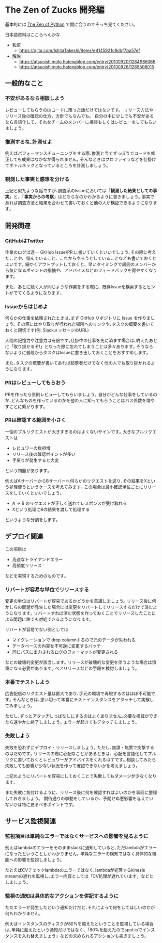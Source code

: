 # The Zen of Zucks 開発編

基本的には [The Zen of Python](https://peps.python.org/pep-0020/) で間に合うのでそっち見てください｡

日本語資料はここらへんかな

- 和訳
  - https://qiita.com/IshitaTakeshi/items/e4145921c8dbf7ba57ef
- 解説
  - https://atsuoishimoto.hatenablog.com/entry/20100920/1284986066
  - https://atsuoishimoto.hatenablog.com/entry/20100926/1285508015

## 一般的なこと

### 不安があるなら相談しよう

レビューしてもらうのはコードに限った話だけではないです。
リリース方法やリリース後の確認の仕方、方針でもなんでも。
自分の中に少しでも不安があるなら言語化して、それをチームのメンバーに相談もしくはレビューをしてもらいましょう。

### 推測するな､計測せよ

例えばパフォーマンスチューニングをする際､推測と当てずっぽうでコードを修正しても成果はなかなか得られません｡
そんなときはプロファイラなどを仕掛けてボトルネックとなっているところを計測しましょう｡

### 観測した事実と感想を分ける

上記と似たような話ですが､調査系のIssueにおいては「**観測した結果としての事実**」と､「**事実からの考察**」はどちらなのかわかるように書きましょう｡
事実であれば調査方法と結果を合わせて書いておくと他の人が検証できるようになります｡


## 開発関連

### GitHubはTwitter

作業のログは逐一 GitHub Issue/PR に書いていくといいでしょう｡その際に考えたことや、悩んでいること、これからやろうとしていることなども書いておくとよいです｡
細かくアウトプットしておくと、早いタイミングで周囲のメンバーから気になるポイントの指摘や、アドバイスなどのフィードバックを得やすくなります。

また、あとに続く人が同じような作業をする際に、既存Issueを検索するとヒントがでてくるようになります｡

### Issueからはじめよ

何らかの仕事を依頼されたときは､まず GitHub リポジトリに Issue を作りましょう｡
その際にはやり取りが行われた場所へのリンクや､タスクの概要を書いておくと親切です(例: SlackメッセージのURL)

人間の記憶力や注意力は有限です｡仕掛中の仕事を先に済ます場合は､終えたあとに「取り掛かるぞ!」となった際に忘れてしまうことは多々あります｡
そうならないように普段からタスクはIssueに書き出しておくことをおすすめします｡

また､タスクの概要が書いてあれば起票者だけでなく他の人でも取り掛かれるようになります｡

### PRはレビューしてもらおう

PRを作ったら原則レビューしてもらいましょう｡
自分がどんな仕事をしているのか､どんなものを作っているのかを他の人に知ってもらうことはバス係数を増やすことに繋がります｡

### PRは確認する範囲を小さく

一個のプルリクエストが大きすぎるのはよくないサインです｡
大きなプルリクエストは

- レビュワーの負担増
- リリース後の確認ポイントが多い
- 手戻りが発生すると大変

という問題があります｡

例えばAサーバーからBサーバーへ何らかのリクエストを送り､その結果をXという処理使うというケースを考えてみます｡
この場合は最小確認単位ごとにリリースをしていくといいでしょう｡

- A -> B のリクエストが正しく送れてレスポンスが受け取れる
- Xという処理にBの結果を渡して処理する

というような分割をします｡

## デプロイ関連

この項目は

- 高速なトライアンドエラー
- 高頻度リリース

などを実現するためのものです｡


### リバートが容易な単位でリリースする

変更の単位はリバートが容易であるかどうかを意識しましょう｡
リリース後に何かしらの問題が発生した場合には変更をリバートしてリリースするだけで済むようになります｡
リバートすれば済む状態を作っておくことでリリースしたことによる問題に誰でも対処できるようになります｡

リバートが容易でない例としては
- マイグレーションで drop columnするので元のデータが失われる
- データベースの内容を不可逆に変更するバッチ
- 同じパスに出力されるログのフォーマットが変更される

などの破壊的変更が該当します｡
リリースが破壊的な変更を伴うような場合は慎重になる必要があります｡
ペアリリースなどの手段を検討しましょう｡


### 本番でテストしよう

広告配信のリクエスト量は膨大であり､手元の環境で再現するのはほぼ不可能です｡
そんなときは､思い切って本番にテストインスタンスをアタッチして実験してみましょう｡

ただし､ずっとアタッチしっぱなしにするのはよくありません｡必要な検証ができたら速やかに終了しましょう｡
エラーが起きてもデタッチしましょう｡


### 失敗しよう

失敗を恐れずにデプロイ・リリースしましょう｡
ただし､無謀・無策で突撃するのはだめです｡
リリースの際に心配なことがあるときは、心配を言語化してプルリクに書いておくとレビュワーがアドバイスをくれるはずです｡
相談してみたら失敗しても影響が少ない状況を作って確認できないかを考えましょう｡

上記のようにリバートを容易にしておくことで失敗してもダメージが少なくなります｡

また失敗に気付けるように、リリース後に何を確認すればよいのかを事前に整理しておきましょう。
期待通りの挙動をしているか、予期せぬ悪影響を与えていないかは特に見るべきポイントです。


## サービス監視関連


### 監視項目は単純なエラーではなくサービスへの影響を見るように

例えばlambdaのエラーをそのままslackに通知していると､ただlambdaがエラーになったということしかわかりません｡
単純なエラーの検知ではなく具体的な機能への影響を監視しましょう｡

たとえばCVチェックlambdaのエラーではなく､lambdaが処理するkinesis streamの遅れを監視し､エラー内容としては「CV処理が遅れています」などとしましょう｡


### 監視の通知は具体的なアクションを併記するように

ただエラーが発生したという通知だけだと､それによって何をしてほしいのかが何もわかりません｡

例えばインスタンスのディスクが80%を超えたということを監視している場合は､単純に超えたという通知だけではなく､「80%を超えたのでspot.ioでインスタンスを入れ替えましょう」などの求められるアクションも書きましょう｡
